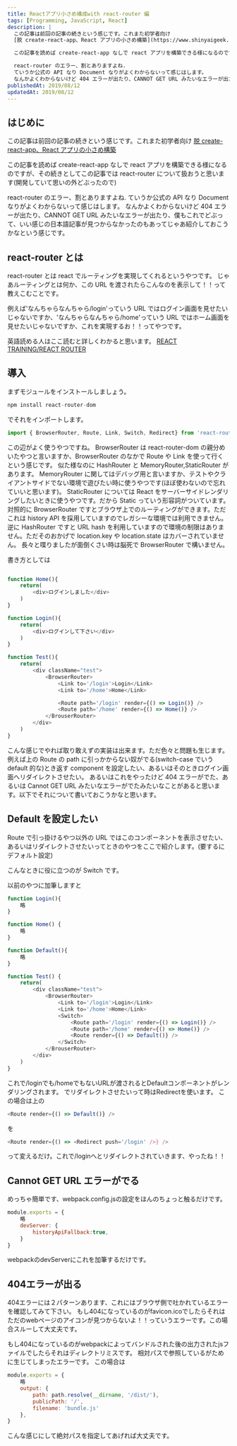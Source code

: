 ```yaml
---
title: Reactアプリ小さめ構成with react-router 編
tags: [Programming, JavaScript, React]
description: |
  この記事は前回の記事の続きという感じです。これまた初学者向け
  [脱 create-react-app、React アプリの小さめ構築](https://www.shinyaigeek.com/p/22)

  この記事を読めば create-react-app なしで react アプリを構築できる様になるのですが、その続きとしてこの記事では react-router について扱おうと思います(開発していて思いの外どぶったので)

  react-router のエラー、割とありますよね.
  ていうか公式の API なり Document なりがよくわからないって感じはします。
  なんかよくわからないけど 404 エラーが出たり、CANNOT GET URL みたいなエラーが出たり、僕もこれでどぶって、いい感じの日本語記事が見つからなかったのもあってじゃあ紹介しておこうかなという感じです。
publishedAt: 2019/08/12
updatedAt: 2019/08/12
---
```


## はじめに

この記事は前回の記事の続きという感じです。これまた初学者向け
[脱 create-react-app、React アプリの小さめ構築](https://www.shinyaigeek.com/p/22)

この記事を読めば create-react-app なしで react アプリを構築できる様になるのですが、その続きとしてこの記事では react-router について扱おうと思います(開発していて思いの外どぶったので)

react-router のエラー、割とありますよね.
ていうか公式の API なり Document なりがよくわからないって感じはします。
なんかよくわからないけど 404 エラーが出たり、CANNOT GET URL みたいなエラーが出たり、僕もこれでどぶって、いい感じの日本語記事が見つからなかったのもあってじゃあ紹介しておこうかなという感じです。

## react-router とは

react-router とは react でルーティングを実現してくれるというやつです。
じゃあルーティングとは何か、この URL を渡されたらこんなのを表示して！！って教えこむことです。

例えば'なんちゃらなんちゃら/login'っていう URL ではログイン画面を見せたいじゃないですか、'なんちゃらなんちゃら/home'っていう URL ではホーム画面を見せたいじゃないですか、これを実現するお！！ってやつです。

英語読める人はここ読むと詳しくわかると思います。
[REACT TRAINING/REACT ROUTER](https://reacttraining.com/react-router/web/guides/quick-start)

## 導入

まずモジュールをインストールしましょう。

```TypeScript
npm install react-router-dom
```

でそれをインポートします。

```TypeScript
import { BrowserRouter, Route, Link, Switch, Redirect} from 'react-router-dom';
```

この辺がよく使うやつですね。
BrowserRouter は react-router-dom の親分めいたやつと言いますか、BrowserRouter のなかで Route や Link を使って行くという感じです。
似た様なのに HashRouter と MemoryRouter,StaticRouter があります。
MemoryRouter に関してはデバッグ用と言いますか、テストやクライアントサイドでない環境で遊びたい時に使うやつです(ほぼ使わないので忘れていいと思います)。
StaticRouter については React をサーバーサイドレンダリングしたいときに使うやつです。だから Static っていう形容詞がついています。
対照的に BrowserRouter ですとブラウザ上でのルーティングができます。ただこれは history API を採用していますのでレガシーな環境では利用できません。逆に HashRouter ですと URL hash を利用していますので環境の制限はありません。ただそのおかげで location.key や location.state はカバーされていません。
長々と喋りましたが面倒くさい時は脳死で BrowserRouter で構いません。

書き方としては

```TypeScript

function Home(){
    return(
        <div>ログインしました</div>
    )
}

function Login(){
    return(
        <div>ログインして下さい</div>
    )
}

function Test(){
    return(
        <div className="test">
            <BrowserRouter>
                <Link to='/login'>Login</Link>
                <Link to='/home'>Home</Link>

                <Route path='/login' render={() => Login()} />
                <Route path='/home' render={() => Home()} />
            </BrouserRouter>
        </div>
    )
}
```

こんな感じでやれば取り敢えずの実装は出来ます。ただ色々と問題も生じます。
例えば上の Route の path に引っかからない奴がでる(switch-case でいう default 的な)とき返す component を設定したい、あるいはそのときログイン画面へリダイレクトさせたい。
あるいはこれをやったけど 404 エラーがでた、あるいは Cannot GET URL みたいなエラーがでたみたいなことがあると思います。以下でそれについて書いておこうかなと思います。

## Default を設定したい

Route で引っ掛けるやつ以外の URL ではこのコンポーネントを表示させたい、あるいはリダイレクトさせたいってときのやつをここで紹介します。(要するにデフォルト設定)

こんなときに役に立つのが Switch です。

以前のやつに加筆しますと

```TypeScript
function Login(){
    略
}

function Home() {
    略
}

function Default(){
    略
}

function Test() {
    return(
        <div className="test">
            <BrowserRouter>
                <Link to='/login'>Login</Link>
                <Link to='/home'>Home</Link>
                <Switch>
                    <Route path='/login' render={() => Login()} />
                    <Route path='/home' render={() => Home()} />
                    <Route render={() => Default()} />
                </Switch>
            </BrouserRouter>
        </div>
    )
}
```
これで/loginでも/homeでもないURLが渡されるとDefaultコンポーネントがレンダリングされます。
でリダイレクトさせたいって時はRedirectを使います。
この場合は上の
```TypeScript
<Route render={() => Default()} />
```
を
```TypeScript
<Route render={() => <Redirect push='/login' />} />
```
って変えるだけ。これで/loginへとリダイレクトされていきます、やったね！！

## Cannot GET URL エラーがでる
めっちゃ簡単です、webpack.config.jsの設定をほんのちょっと触るだけです。

```JavaScript
module.exports = {
    略
    devServer: {
        historyApiFallback:true,
    }
}
```
webpackのdevServerにこれを加筆するだけです。

## 404エラーが出る
404エラーには２パターンあります、これにはブラウザ側で吐かれているエラーを確認してみて下さい。
もし404になっているのがfavicon.icoでしたらそれはただのwebページのアイコンが見つからないよ！！っていうエラーです。この場合スルーして大丈夫です。

もし404になっているのがwebpackによってバンドルされた後の出力されたjsファイルでしたらそれはディレクトリミスです。
相対パスで参照しているがために生じてしまったエラーです。
この場合は
```JavaScript
module.exports = {
    略
    output: {
        path: path.resolve(__dirname, '/dist/'),
        publicPath: '/',
        filename: 'bundle.js'
    },
}
```
こんな感じにして絶対パスを指定してあげれば大丈夫です。